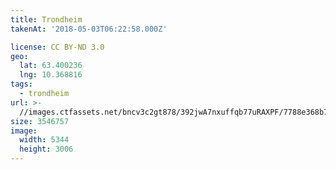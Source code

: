 ```yaml
---
title: Trondheim
takenAt: '2018-05-03T06:22:58.000Z'

license: CC BY-ND 3.0
geo:
  lat: 63.400236
  lng: 10.368816
tags:
  - trondheim
url: >-
  //images.ctfassets.net/bncv3c2gt878/392jwA7nxuffqb77uRAXPF/7788e368b7bb8db2802789f37a6ecd2a/trondheim_28072939228_o
size: 3546757
image:
  width: 5344
  height: 3006
---
```

